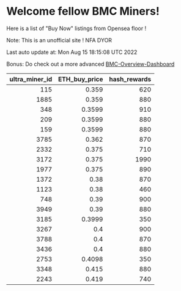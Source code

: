 # Welcome fellow BMC Miners!
Here is a list of "Buy Now" listings from Opensea floor !

Note: This is an unofficial site ! NFA DYOR

Last auto update at: Mon Aug 15 18:15:08 UTC 2022

Bonus: Do check out a more advanced [BMC-Overview-Dashboard](https://dune.com/defifunk/BMC-Overview-Dashboard)


|   ultra_miner_id |   ETH_buy_price |   hash_rewards |
|-----------------:|----------------:|---------------:|
|              115 |          0.359  |            620 |
|             1885 |          0.359  |            880 |
|              348 |          0.3599 |            910 |
|              209 |          0.3599 |            880 |
|              159 |          0.3599 |            880 |
|             3785 |          0.362  |            870 |
|             2332 |          0.375  |            710 |
|             3172 |          0.375  |           1990 |
|             1977 |          0.375  |            890 |
|             1372 |          0.38   |            870 |
|             1123 |          0.38   |            460 |
|              748 |          0.39   |            900 |
|             3949 |          0.39   |            880 |
|             3185 |          0.3999 |            350 |
|             3267 |          0.4    |            900 |
|             3788 |          0.4    |            870 |
|             3436 |          0.4    |            880 |
|             2753 |          0.4098 |            350 |
|             3348 |          0.415  |            880 |
|             2243 |          0.419  |            740 |